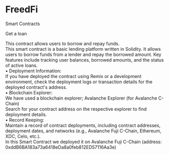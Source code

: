 # FreedFi
Smart Contracts 

Get a loan

This contract allows users to borrow and repay funds.<br>
This smart contract is a basic lending platform written in Solidity. It allows users to borrow funds from a lender and repay the borrowed amount. Key features include tracking user balances, borrowed amounts, and the status of active loans.<br>
	•			Deployment Information:<br>
	If you have deployed the contract using Remix or a development environment, check the deployment logs or transaction details for the deployed contract's address.<br>
	•			Blockchain Explorer:<br>
	We have used a blockchain explorer; Avalanche Explorer (for Avalanche C-Chain)<br>
	Search for your contract address on the respective explorer to find deployment details.<br>
	•			Record Keeping:<br>
	Maintain a record of contract deployments, including contract addresses, deployment dates, and networks (e.g., Avalanche Fuji C-Chain, Ethereum, XDC, Celo, etc.).<br>
In this Smart Contract we deployed it on Avalanche Fuji C-Chain (address: 0xddB6BA183a73a6418eDa8a0feb812ED57116Aa3e) 

